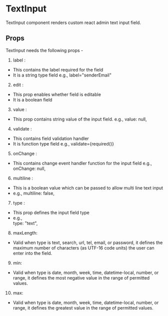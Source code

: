 # TextInput

TextInput component renders custom react admin text input field.

## Props

TextInput needs the following props -

1. label :

- This contains the label required for the field
- It is a string type field
  e.g., label="senderEmail"

2. edit :

- This prop enables whether field is editable
- It is a boolean field

3. value :

- This prop contains string value of the input field.
  e.g., value: null,

4. validate :

- This contains field validation handler
- It is function type field
  e.g., validate={required()}

5. onChange :

- This contains change event handler function for the input field
  e.g., onChange: null,

6. multiline :

- This is a boolean value which can be passed to allow multi line text input
- e.g., multiline: false,

7. type :

- This prop defines the input field type
- e.g.,  
  type: "text",

8. maxLength:

- Valid when type is text, search, url, tel, email, or password, it defines the maximum number of characters (as UTF-16 code units) the user can enter into the field.

9. min:

- Valid when type is date, month, week, time, datetime-local, number, or range, it defines the most negative value in the range of permitted values.

10. max:

- Valid when type is date, month, week, time, datetime-local, number, or range, it defines the greatest value in the range of permitted values.

